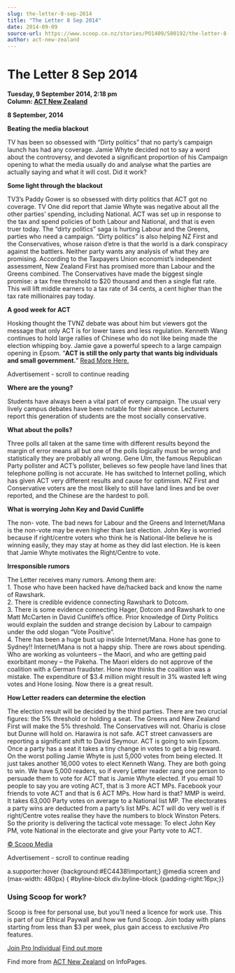 ```yaml
---
slug: the-letter-8-sep-2014
title: "The Letter 8 Sep 2014"
date: 2014-09-09
source-url: https://www.scoop.co.nz/stories/PO1409/S00192/the-letter-8-sep-2014.htm
author: act-new-zealand
---
```

The Letter 8 Sep 2014
=====================

**Tuesday, 9 September 2014, 2:18 pm**  
**Column: [ACT New Zealand](https://info.scoop.co.nz/ACT_New_Zealand)**

**8 September, 2014**

**Beating the media blackout**

TV has been so obsessed with “Dirty politics” that no party’s campaign launch has had any coverage. Jamie Whyte decided not to say a word about the controversy, and devoted a significant proportion of his Campaign opening to what the media usually do and analyse what the parties are actually saying and what it will cost. Did it work?

**Some light through the blackout**

TV3’s Paddy Gower is so obsessed with dirty politics that ACT got no coverage. TV One did report that Jamie Whyte was negative about all the other parties’ spending, including National. ACT was set up in response to the tax and spend policies of both Labour and National, and that is even truer today. The “dirty politics” saga is hurting Labour and the Greens, parties who need a campaign. “Dirty politics” is also helping NZ First and the Conservatives, whose raison d’etre is that the world is a dark conspiracy against the battlers. Neither party wants any analysis of what they are promising. According to the Taxpayers Union economist’s independent assessment, New Zealand First has promised more than Labour and the Greens combined. The Conservatives have made the biggest single promise: a tax free threshold to $20 thousand and then a single flat rate. This will lift middle earners to a tax rate of 34 cents, a cent higher than the tax rate millionaires pay today.

**A good week for ACT**

Hosking thought the TVNZ debate was about him but viewers got the message that only ACT is for lower taxes and less regulation. Kenneth Wang continues to hold large rallies of Chinese who do not like being made the election whipping boy. Jamie gave a powerful speech to a large campaign opening in Epsom. “**ACT is still the only party that wants big individuals and small government.**” [Read More Here.](http://www.act.org.nz/sites/all/modules/civicrm/extern/url.php?u=12867&qid=2259093)

Advertisement - scroll to continue reading





**Where are the young?**

Students have always been a vital part of every campaign. The usual very lively campus debates have been notable for their absence. Lecturers report this generation of students are the most socially conservative.

**What about the polls?**

Three polls all taken at the same time with different results beyond the margin of error means all but one of the polls logically must be wrong and statistically they are probably all wrong. Gene Ulm, the famous Republican Party pollster and ACT’s pollster, believes so few people have land lines that telephone polling is not accurate. He has switched to Internet polling, which has given ACT very different results and cause for optimism. NZ First and Conservative voters are the most likely to still have land lines and be over reported, and the Chinese are the hardest to poll.

**What is worrying John Key and David Cunliffe**

The non- vote. The bad news for Labour and the Greens and Internet/Mana is the non-vote may be even higher than last election. John Key is worried because if right/centre voters who think he is National-lite believe he is winning easily, they may stay at home as they did last election. He is keen that Jamie Whyte motivates the Right/Centre to vote.

**Irresponsible rumors**

The Letter receives many rumors. Among them are:  
1\. Those who have been hacked have de/hacked back and know the name of Rawshark.  
2\. There is credible evidence connecting Rawshark to Dotcom.  
3\. There is some evidence connecting Hager, Dotcom and Rawshark to one Matt McCarten in David Cunliffe’s office. Prior knowledge of Dirty Politics would explain the sudden and strange decision by Labour to campaign under the odd slogan “Vote Positive”.  
4\. There has been a huge bust up inside Internet/Mana. Hone has gone to Sydney!! Internet/Mana is not a happy ship. There are rows about spending. Who are working as volunteers – the Maori, and who are getting paid exorbitant money – the Pakeha. The Maori elders do not approve of the coalition with a German fraudster. Hone now thinks the coalition was a mistake. The expenditure of $3.4 million might result in 3% wasted left wing votes and Hone losing. Now there is a great result.

**How Letter readers can determine the election**

The election result will be decided by the third parties. There are two crucial figures: the 5% threshold or holding a seat. The Greens and New Zealand First will make the 5% threshold. The Conservatives will not. Ohariu is close but Dunne will hold on. Harawira is not safe. ACT street canvassers are reporting a significant shift to David Seymour. ACT is going to win Epsom. Once a party has a seat it takes a tiny change in votes to get a big reward. On the worst polling Jamie Whyte is just 5,000 votes from being elected. It just takes another 16,000 votes to elect Kenneth Wang. They are both going to win. We have 5,000 readers, so if every Letter reader rang one person to persuade them to vote for ACT that is Jamie Whyte elected. If you email 10 people to say you are voting ACT, that is 3 more ACT MPs. Facebook your friends to vote ACT and that is 6 ACT MPs. How hard is that? MMP is weird. It takes 63,000 Party votes on average to a National list MP. The electorates a party wins are deducted from a party’s list MPs. ACT will do very well is if right/Centre votes realise they have the numbers to block Winston Peters. So the priority is delivering the tactical vote message: To elect John Key PM, vote National in the electorate and give your Party vote to ACT.

  

[© Scoop Media](http://www.scoop.co.nz/about/terms.html)  

Advertisement - scroll to continue reading



a.supporter:hover {background:#EC4438!important;} @media screen and (max-width: 480px) { #byline-block div.byline-block {padding-right:16px;}}

### Using Scoop for work?

Scoop is free for personal use, but you’ll need a licence for work use. This is part of our Ethical Paywall and how we fund Scoop. Join today with plans starting from less than $3 per week, plus gain access to exclusive _Pro_ features.  
  
[Join Pro Individual](https://pro.scoop.co.nz/Individual/?from=ProIn24) [Find out more](https://pro.scoop.co.nz/using-scoop-for-work/?from=ProIn24)

Find more from [ACT New Zealand](https://info.scoop.co.nz/ACT_New_Zealand) on InfoPages.